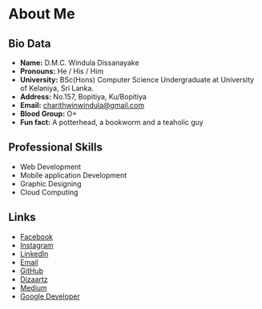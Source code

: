 # About Me
<!--<img width="1000" align='center' src="https://github.com/winduladissanayake/winduladissanayake/blob/main/readme_header.png">-->

## Bio Data
<!--</p><img width="300" align='right' src="https://media.giphy.com/media/qgQUggAC3Pfv687qPC/giphy.gif"><br>-->
- <b>Name:</b> D.M.C. Windula Dissanayake 
- <b>Pronouns:</b> He / His / Him
- <b>University:</b> BSc(Hons) Computer Science Undergraduate at University of Kelaniya, Sri Lanka. 
- <b>Address:</b> No.157, Bopitiya, Ku/Bopitiya
- <b>Email:</b> charithwinwindula@gmail.com
- <b>Blood Group:</b> O+
- <b>Fun fact:</b> A potterhead, a bookworm and a teaholic guy 
</p>

## Professional Skills
- Web Development
- Mobile application Development
- Graphic Designing
- Cloud Computing

## Links
- [Facebook](https://www.facebook.com/winduladissanayake)
- [Instagram](https://www.instagram.com/ncloyal__/)
- [LinkedIn](https://www.linkedin.com/in/winduladissanayake/)
- [Email](charithwinwindula@gmail.com)
- [GitHub](https://github.com/windulad)
- [Dizaartz](https://www.instagram.com/dizaartz/)
- [Medium](https://medium.com/@windula)
- [Google Developer](https://g.dev/windula)

<!---
winduladissanayake/winduladissanayake is a ✨ special ✨ repository because its `README.md` (this file) appears on your GitHub profile.
You can click the Preview link to take a look at your changes.
--->

